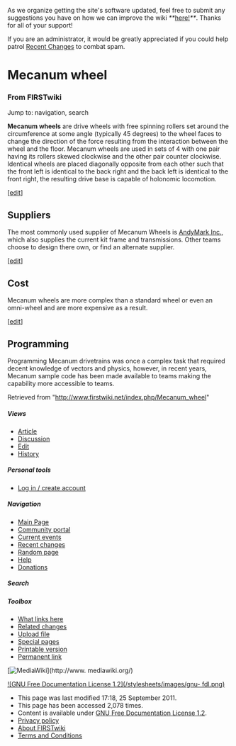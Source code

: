 As we organize getting the site's software updated, feel free to submit any
suggestions you have on how we can improve the wiki
_**_[here!](/index.php/User:Hallry/Suggestions "User:Hallry/Suggestions"
)_**_. Thanks for all of your support!

If you are an administrator, it would be greatly appreciated if you could help
patrol [Recent Changes](/index.php/Special:Recentchanges
"Special:Recentchanges" ) to combat spam.

# Mecanum wheel

### From FIRSTwiki

Jump to: navigation, search

**Mecanum wheels** are drive wheels with free spinning rollers set around the circumference at some angle (typically 45 degrees) to the wheel faces to change the direction of the force resulting from the interaction between the wheel and the floor. Mecanum wheels are used in sets of 4 with one pair having its rollers skewed clockwise and the other pair counter clockwise. Identical wheels are placed diagonally opposite from each other such that the front left is identical to the back right and the back left is identical to the front right, the resulting drive base is capable of holonomic locomotion. 

[[edit](/index.php?title=Mecanum_wheel&action=edit&section=1 "Edit section:
Suppliers" )]

## Suppliers

The most commonly used supplier of Mecanum Wheels is [AndyMark
Inc.](http://www.andymark.com/category-s/53.htm
"http://www.andymark.com/category-s/53.htm" ), which also supplies the current
kit frame and transmissions. Other teams choose to design there own, or find
an alternate supplier.

[[edit](/index.php?title=Mecanum_wheel&action=edit&section=2 "Edit section:
Cost" )]

## Cost

Mecanum wheels are more complex than a standard wheel or even an omni-wheel
and are more expensive as a result.

[[edit](/index.php?title=Mecanum_wheel&action=edit&section=3 "Edit section:
Programming" )]

## Programming

Programming Mecanum drivetrains was once a complex task that required decent
knowledge of vectors and physics, however, in recent years, Mecanum sample
code has been made available to teams making the capability more accessible to
teams.

Retrieved from "<http://www.firstwiki.net/index.php/Mecanum_wheel>"

##### Views

  * [Article](/index.php/Mecanum_wheel)
  * [Discussion](/index.php?title=Talk:Mecanum_wheel&action=edit)
  * [Edit](/index.php?title=Mecanum_wheel&action=edit)
  * [History](/index.php?title=Mecanum_wheel&action=history)

##### Personal tools

  * [Log in / create account](/index.php?title=Special:Userlogin&returnto=Mecanum_wheel)

[](/index.php/Main_Page "Main Page" )

##### Navigation

  * [Main Page](/index.php/Main_Page)
  * [Community portal](/index.php/FIRSTwiki:Community_portal)
  * [Current events](/index.php/Current_events)
  * [Recent changes](/index.php/Special:Recentchanges)
  * [Random page](/index.php/Special:Random)
  * [Help](/index.php/FIRSTwiki:Help)
  * [Donations](/index.php/FIRSTwiki:Site_support)

##### Search



##### Toolbox

  * [What links here](/index.php/Special:Whatlinkshere/Mecanum_wheel)
  * [Related changes](/index.php/Special:Recentchangeslinked/Mecanum_wheel)
  * [Upload file](/index.php/Special:Upload)
  * [Special pages](/index.php/Special:Specialpages)
  * [Printable version](/index.php?title=Mecanum_wheel&printable=yes)
  * [Permanent link](/index.php?title=Mecanum_wheel&oldid=81987)

[![MediaWiki](/skins/common/images/poweredby_mediawiki_88x31.png)](http://www.
mediawiki.org/)

[![GNU Free Documentation License 1.2](/stylesheets/images/gnu-
fdl.png)](http://www.gnu.org/copyleft/fdl.html)

  * This page was last modified 17:18, 25 September 2011.
  * This page has been accessed 2,078 times.
  * Content is available under [GNU Free Documentation License 1.2](http://www.gnu.org/copyleft/fdl.html "http://www.gnu.org/copyleft/fdl.html" ).
  * [Privacy policy](/index.php/FIRSTwiki:Privacy_policy "FIRSTwiki:Privacy policy" )
  * [About FIRSTwiki](/index.php/FIRSTwiki:About "FIRSTwiki:About" )
  * [Terms and Conditions](/index.php/FIRSTwiki:Terms_and_conditions "FIRSTwiki:Terms and conditions" )

